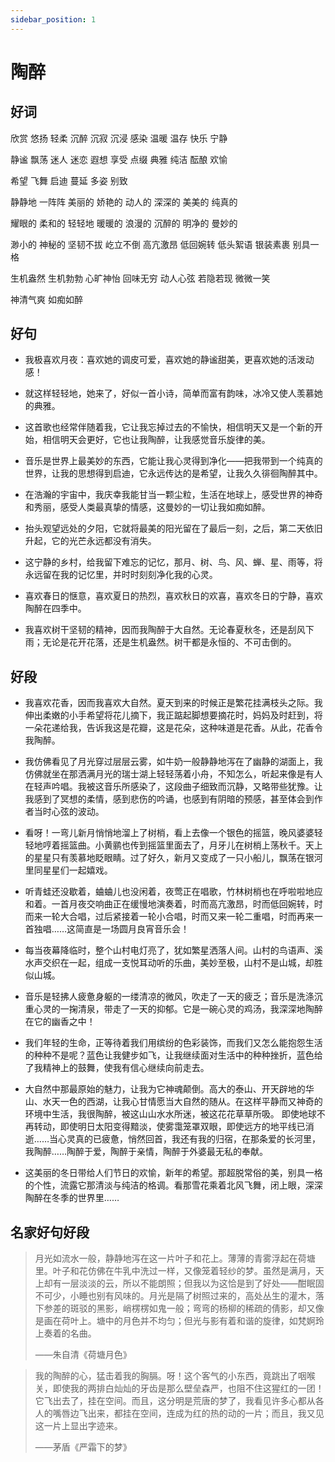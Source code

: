 ```yaml
---
sidebar_position: 1
---
```


# 陶醉

## 好词

欣赏 悠扬 轻柔 沉醉 沉寂 沉浸 感染 温暖 温存 快乐 宁静

静谧 飘荡 迷人 迷恋 遐想 享受 点缀 典雅 纯洁 酝酿 欢愉

希望 飞舞 启迪 蔓延 多姿 别致

静静地 一阵阵 美丽的 娇艳的 动人的 深深的 美美的 纯真的

耀眼的 柔和的 轻轻地 暖暖的 浪漫的 沉醉的 明净的 曼妙的

渺小的 神秘的
坚韧不拔 屹立不倒 高亢激昂 低回婉转 低头絮语 银装素裹 别具一格

生机盎然 生机勃勃 心旷神怡 回味无穷 动人心弦 若隐若现 微微一笑

神清气爽 如痴如醉

## 好句

- 我极喜欢月夜：喜欢她的调皮可爱，喜欢她的静谧甜美，更喜欢她的活泼动感！

- 就这样轻轻地，她来了，好似一首小诗，简单而富有韵味，冰冷又使人羡慕她的典雅。

- 这首歌也经常伴随着我，它让我忘掉过去的不愉快，相信明天又是一个新的开始，相信明天会更好，它也让我陶醉，让我感觉音乐旋律的美。

- 音乐是世界上最美妙的东西，它能让我心灵得到净化——把我带到一个纯真的世界，让我的思想得到启迪，它永远传达的是希望，让我久久徘徊陶醉其中。

- 在浩瀚的宇宙中，我庆幸我能甘当一颗尘粒，生活在地球上，感受世界的神奇和秀丽，感受人类最真挚的情感，这曼妙的一切让我如痴如醉。

- 抬头观望远处的夕阳，它就将最美的阳光留在了最后一刻，之后，第二天依旧升起，它的光芒永远都没有消失。

- 这宁静的乡村，给我留下难忘的记忆，那月、树、鸟、风、蝉、星、雨等，将永远留在我的记忆里，并时时刻刻净化我的心灵。

- 喜欢春日的惬意，喜欢夏日的热烈，喜欢秋日的欢喜，喜欢冬日的宁静，喜欢陶醉在四季中。

- 我喜欢树干坚韧的精神，因而我陶醉于大自然。无论春夏秋冬，还是刮风下雨；无论是花开花落，还是生机盎然。树干都是永恒的、不可击倒的。

## 好段

- 我喜欢花香，因而我喜欢大自然。夏天到来的时候正是繁花挂满枝头之际。我伸出柔嫩的小手希望将花儿摘下，我正踮起脚想要摘花时，妈妈及时赶到，将一朵花递给我，告诉我这是花瓣，这是花朵，这种味道是花香。从此，花香令我陶醉。

- 我仿佛看见了月光穿过层层云雾，如牛奶一般静静地泻在了幽静的湖面上，我仿佛就坐在那洒满月光的瑞士湖上轻轻荡着小舟，不知怎么，听起来像是有人在轻声吟唱。我被这音乐所感染了，这段曲子细致而沉静，又略带些犹豫。让我感到了冥想的柔情，感到悲伤的吟诵，也感到有阴暗的预感，甚至体会到作者当时心弦的波动。

- 看呀！一弯儿新月悄悄地溜上了树梢，看上去像一个银色的摇篮，晚风婆婆轻轻地哼着摇篮曲。小黄鹂也传到摇篮里面去了，月牙儿在树梢上荡秋千。天上的星星只有羡慕地眨眼睛。过了好久，新月又变成了一只小船儿，飘荡在银河里同星星们一起嬉戏。

- 听青蛙还没歇着，蛐蛐儿也没闲着，夜莺正在唱歌，竹林树梢也在呼啦啦地应和着。一首月夜交响曲正在缓慢地演奏着，时而高亢激昂，时而低回婉转，时而来一轮大合唱，过后紧接着一轮小合唱，时而又来一轮二重唱，时而再来一首独唱……这简直是一场圆月良宵音乐会！

- 每当夜幕降临时，整个山村电灯亮了，犹如繁星洒落人间。山村的鸟语声、溪水声交织在一起，组成一支悦耳动听的乐曲，美妙至极，山村不是山城，却胜似山城。

- 音乐是轻拂人疲惫身躯的一缕清凉的微风，吹走了一天的疲乏；音乐是洗涤沉重心灵的一掬清泉，带走了一天的抑郁。它是一碗心灵的鸡汤，我深深地陶醉在它的幽香之中！

- 我们年轻的生命，正等待着我们用缤纷的色彩装饰，而我们又怎么能抱怨生活的种种不是呢？蓝色让我健步如飞，让我继续面对生活中的种种挫折，蓝色给了我精神上的鼓舞，使我有信心继续向前走去。

- 大自然中那最原始的魅力，让我为它神魂颠倒。高大的泰山、开天辟地的华山、水天一色的西湖，让我心甘情愿当大自然的随从。在这样平静而又神奇的环境中生活，我很陶醉，被这山山水水所迷，被这花花草草所吸。
  即使地球不再转动，即使明日太阳变得黯淡，使雾霭笼罩双眼，即使远方的地平线已消逝……当心灵真的已疲惫，悄然回首，我还有我的归宿，在那条爱的长河里，我陶醉……陶醉于爱，陶醉于亲情，陶醉于外婆最无私的奉献。

- 这美丽的冬日带给人们节日的欢愉，新年的希望。那超脱常俗的美，别具一格的个性，流露它那清淡与纯洁的格调。看那雪花乘着北风飞舞，闭上眼，深深陶醉在冬季的世界里……

## 名家好句好段

> 月光如流水一般，静静地泻在这一片叶子和花上。薄薄的青雾浮起在荷塘里。叶子和花仿佛在牛乳中洗过一样，又像笼着轻纱的梦。虽然是满月，天上却有一层淡淡的云，所以不能朗照；但我以为这恰是到了好处——酣眠固不可少，小睡也别有风味的。月光是隔了树照过来的，高处丛生的灌木，落下参差的斑驳的黑影，峭楞楞如鬼一般；弯弯的杨柳的稀疏的倩影，却又像是画在荷叶上。塘中的月色并不均匀；但光与影有着和谐的旋律，如梵婀玲上奏着的名曲。
>
> ——朱自清《荷塘月色》

> 我的陶醉的心，猛击着我的胸膈。呀！这个客气的小东西，竟跳出了咽喉关，即使我的两排白灿灿的牙齿是那么壁垒森严，也阻不住这猩红的一团！它飞出去了，挂在空间。而且，这分明是荒唐的梦了，我看见许多心都从各人的嘴唇边飞出来，都挂在空间，连成为红的热的动的一片；而且，我又见这一片上显出字迹来。
>
> ——茅盾《严霜下的梦》
